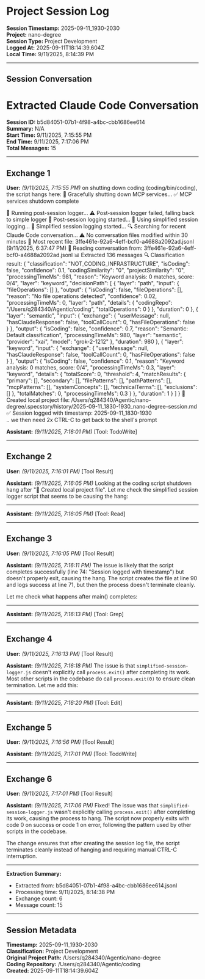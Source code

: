 # Project Session Log

**Session Timestamp:** 2025-09-11_1930-2030  
**Project:** nano-degree  
**Session Type:** Project Development  
**Logged At:** 2025-09-11T18:14:39.604Z  
**Local Time:** 9/11/2025, 8:14:39 PM  

---

## Session Conversation

# Extracted Claude Code Conversation

**Session ID:** b5d84051-07b1-4f98-a4bc-cbb1686ee614  
**Summary:** N/A  
**Start Time:** 9/11/2025, 7:15:55 PM  
**End Time:** 9/11/2025, 7:17:06 PM  
**Total Messages:** 15

---

## Exchange 1

**User:** *(9/11/2025, 7:15:55 PM)*
on shutting down coding (coding/bin/coding), the script hangs here: 🔄 Gracefully shutting down MCP services...
✅ MCP services shutdown complete

📝 Running post-session logger...
⚠️  Post-session logger failed, falling back to simple logger
🔄 Post-session logging started...
🔀 Using simplified session logging...
🔄 Simplified session logging started...
🔍 Searching for recent Claude Code conversation...
⚠️  No conversation files modified within 30 minutes
📁 Most recent file: 3ffe461e-92a6-4eff-bcf0-a4688a2092ad.jsonl (9/11/2025, 6:37:47 PM)
📖 Reading conversation from: 3ffe461e-92a6-4eff-bcf0-a4688a2092ad.jsonl
📊 Extracted 136 messages
🔍 Classification result: {
  "classification": "NOT_CODING_INFRASTRUCTURE",
  "isCoding": false,
  "confidence": 0.1,
  "codingSimilarity": "0",
  "projectSimilarity": "0",
  "processingTimeMs": 981,
  "reason": "Keyword analysis: 0 matches, score: 0/4",
  "layer": "keyword",
  "decisionPath": [
    {
      "layer": "path",
      "input": {
        "fileOperations": []
      },
      "output": {
        "isCoding": false,
        "fileOperations": [],
        "reason": "No file operations detected",
        "confidence": 0.02,
        "processingTimeMs": 0,
        "layer": "path",
        "details": {
          "codingRepo": "/Users/q284340/Agentic/coding",
          "totalOperations": 0
        }
      },
      "duration": 0
    },
    {
      "layer": "semantic",
      "input": {
        "exchange": {
          "userMessage": null,
          "hasClaudeResponse": false,
          "toolCallCount": 0,
          "hasFileOperations": false
        }
      },
      "output": {
        "isCoding": false,
        "confidence": 0.7,
        "reason": "Semantic: Default classification",
        "processingTimeMs": 980,
        "layer": "semantic",
        "provider": "xai",
        "model": "grok-2-1212"
      },
      "duration": 980
    },
    {
      "layer": "keyword",
      "input": {
        "exchange": {
          "userMessage": null,
          "hasClaudeResponse": false,
          "toolCallCount": 0,
          "hasFileOperations": false
        }
      },
      "output": {
        "isCoding": false,
        "confidence": 0.1,
        "reason": "Keyword analysis: 0 matches, score: 0/4",
        "processingTimeMs": 0.3,
        "layer": "keyword",
        "details": {
          "totalScore": 0,
          "threshold": 4,
          "matchResults": {
            "primary": [],
            "secondary": [],
            "filePatterns": [],
            "pathPatterns": [],
            "mcpPatterns": [],
            "systemConcepts": [],
            "technicalTerms": [],
            "exclusions": []
          },
          "totalMatches": 0,
          "processingTimeMs": 0.3
        }
      },
      "duration": 1
    }
  ]
}
📝 Created local project file: /Users/q284340/Agentic/nano-degree/.specstory/history/2025-09-11_1830-1930_nano-degree-session.md
✅ Session logged with timestamp: 2025-09-11_1830-1930\
.. we then need 2x CTRL-C to get back to the shell's prompt

**Assistant:** *(9/11/2025, 7:16:01 PM)*
[Tool: TodoWrite]

---

## Exchange 2

**User:** *(9/11/2025, 7:16:01 PM)*
[Tool Result]

**Assistant:** *(9/11/2025, 7:16:05 PM)*
Looking at the coding script shutdown hang after "📝 Created local project file". Let me check the simplified session logger script that seems to be causing the hang:

---

**Assistant:** *(9/11/2025, 7:16:05 PM)*
[Tool: Read]

---

## Exchange 3

**User:** *(9/11/2025, 7:16:05 PM)*
[Tool Result]

**Assistant:** *(9/11/2025, 7:16:11 PM)*
The issue is likely that the script completes successfully (line 74: "Session logged with timestamp") but doesn't properly exit, causing the hang. The script creates the file at line 90 and logs success at line 71, but then the process doesn't terminate cleanly.

Let me check what happens after main() completes:

---

**Assistant:** *(9/11/2025, 7:16:13 PM)*
[Tool: Grep]

---

## Exchange 4

**User:** *(9/11/2025, 7:16:13 PM)*
[Tool Result]

**Assistant:** *(9/11/2025, 7:16:18 PM)*
The issue is that `simplified-session-logger.js` doesn't explicitly call `process.exit()` after completing its work. Most other scripts in the codebase do call `process.exit(0)` to ensure clean termination. Let me add this:

---

**Assistant:** *(9/11/2025, 7:16:20 PM)*
[Tool: Edit]

---

## Exchange 5

**User:** *(9/11/2025, 7:16:56 PM)*
[Tool Result]

**Assistant:** *(9/11/2025, 7:17:01 PM)*
[Tool: TodoWrite]

---

## Exchange 6

**User:** *(9/11/2025, 7:17:01 PM)*
[Tool Result]

**Assistant:** *(9/11/2025, 7:17:06 PM)*
Fixed! The issue was that `simplified-session-logger.js` wasn't explicitly calling `process.exit()` after completing its work, causing the process to hang. The script now properly exits with code 0 on success or code 1 on error, following the pattern used by other scripts in the codebase.

The change ensures that after creating the session log file, the script terminates cleanly instead of hanging and requiring manual CTRL-C interruption.

---


**Extraction Summary:**
- Extracted from: b5d84051-07b1-4f98-a4bc-cbb1686ee614.jsonl
- Processing time: 9/11/2025, 8:14:38 PM
- Exchange count: 6
- Message count: 15


---

## Session Metadata

**Timestamp:** 2025-09-11_1930-2030  
**Classification:** Project Development  
**Original Project Path:** /Users/q284340/Agentic/nano-degree  
**Coding Repository:** /Users/q284340/Agentic/coding  
**Created:** 2025-09-11T18:14:39.604Z

